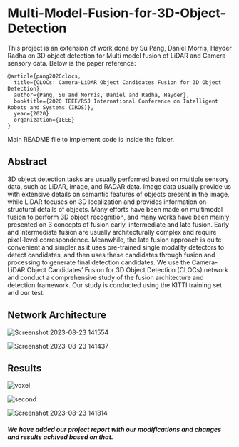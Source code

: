 # Multi-Model-Fusion-for-3D-Object-Detection

This project is an extension of work done by Su Pang, Daniel Morris, Hayder Radha on 3D object detection for Multi model fusion of LiDAR and Camera sensory data.
Below is the paper reference:
```
@article{pang2020clocs,
  title={CLOCs: Camera-LiDAR Object Candidates Fusion for 3D Object Detection},
  author={Pang, Su and Morris, Daniel and Radha, Hayder},
  booktitle={2020 IEEE/RSJ International Conference on Intelligent Robots and Systems (IROS)},
  year={2020}
  organization={IEEE}
}
```

Main README file to implement code is inside the folder.

## Abstract
3D object detection tasks are usually performed based on multiple sensory data, such as LiDAR, image, and RADAR data. Image data usually provide us with extensive details on semantic features of objects present in the image, while LiDAR focuses on 3D localization and provides information on structural details of objects. Many efforts have been made on multimodal fusion to perform 3D object recognition, and many works have been mainly presented on 3 concepts of fusion early, intermediate and late fusion. Early and intermediate fusion are usually architecturally complex and require pixel-level correspondence. Meanwhile, the late fusion approach is quite convenient and simpler as it uses pre-trained single modality detectors to detect candidates, and then uses these candidates through fusion and processing to generate final detection candidates. We use the Camera-LiDAR Object Candidates’ Fusion for 3D Object Detection (CLOCs) network and conduct a comprehensive study of the fusion architecture and detection framework. Our study is conducted using the KITTI training set and our test.

## Network Architecture

![Screenshot 2023-08-23 141554](https://github.com/ManthanKPatel/Multi-Model-Fusion-for-3D-Object-Detection/assets/90741568/c67a4647-d4ac-4e2e-9520-202ef8d34d6e)


![Screenshot 2023-08-23 141437](https://github.com/ManthanKPatel/Multi-Model-Fusion-for-3D-Object-Detection/assets/90741568/433f2224-39ed-4768-af61-0a78fd8e7c50)



## Results

![voxel](https://github.com/ManthanKPatel/Multi-Model-Fusion-for-3D-Object-Detection/assets/90741568/8e58aef2-8a93-40af-8c09-4fda15fc21b2)


![second](https://github.com/ManthanKPatel/Multi-Model-Fusion-for-3D-Object-Detection/assets/90741568/6cef7652-3b1f-4007-b395-e2d97601fa50)


![Screenshot 2023-08-23 141814](https://github.com/ManthanKPatel/Multi-Model-Fusion-for-3D-Object-Detection/assets/90741568/282cac51-b25d-48aa-ad94-07b728e5b358)



##### We have added our project report with our modifications and changes and results achived based on that.


